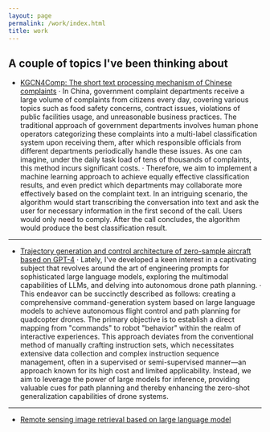 ```yaml
---
layout: page
permalink: /work/index.html
title: work
---
```


## A couple of topics I've been thinking about
- [KGCN4Comp: The short text processing mechanism of Chinese complaints]()
    · In China, government complaint departments receive a large volume of complaints from citizens every day, covering various topics such as food safety concerns, contract issues, violations of public facilities usage, and unreasonable business practices. The traditional approach of government departments involves human phone operators categorizing these complaints into a multi-label classification system upon receiving them, after which responsible officials from different departments periodically handle these issues. As one can imagine, under the daily task load of tens of thousands of complaints, this method incurs significant costs.
    · Therefore, we aim to implement a machine learning approach to achieve equally effective classification results, and even predict which departments may collaborate more effectively based on the complaint text. In an intriguing scenario, the algorithm would start transcribing the conversation into text and ask the user for necessary information in the first second of the call. Users would only need to comply. After the call concludes, the algorithm would produce the best classification result.

---

- [Trajectory generation and control architecture of zero-sample aircraft based on GPT-4]()
    · Lately, I've developed a keen interest in a captivating subject that revolves around the art of engineering prompts for sophisticated large language models, exploring the multimodal capabilities of LLMs, and delving into autonomous drone path planning.
    · This endeavor can be succinctly described as follows: creating a comprehensive command-generation system based on large language models to achieve autonomous flight control and path planning for quadcopter drones. The primary objective is to establish a direct mapping from "commands" to robot "behavior" within the realm of interactive experiences. This approach deviates from the conventional method of manually crafting instruction sets, which necessitates extensive data collection and complex instruction sequence management, often in a supervised or semi-supervised manner—an approach known for its high cost and limited applicability. Instead, we aim to leverage the power of large models for inference, providing valuable cues for path planning and thereby enhancing the zero-shot generalization capabilities of drone systems.

---

- [Remote sensing image retrieval based on large language model]()



